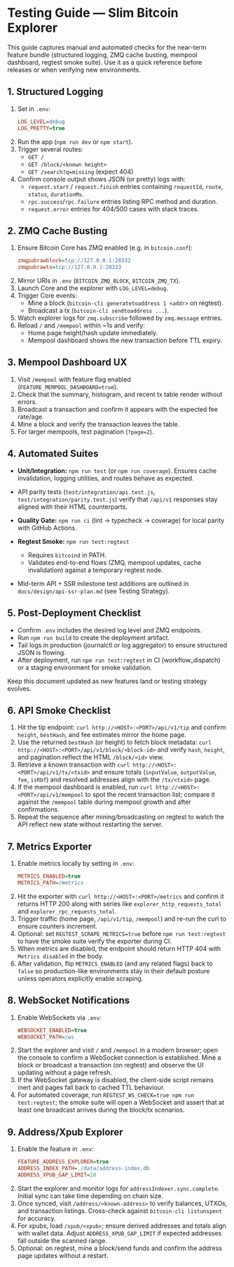 # Testing Guide — Slim Bitcoin Explorer

This guide captures manual and automated checks for the near-term feature bundle (structured logging, ZMQ cache busting, mempool dashboard, regtest smoke suite). Use it as a quick reference before releases or when verifying new environments.

## 1. Structured Logging
1. Set in `.env`:
   ```ini
   LOG_LEVEL=debug
   LOG_PRETTY=true
   ```
2. Run the app (`npm run dev` or `npm start`).
3. Trigger several routes:
   - `GET /`
   - `GET /block/<known height>`
   - `GET /search?q=missing` (expect 404)
4. Confirm console output shows JSON (or pretty) logs with:
   - `request.start` / `request.finish` entries containing `requestId`, `route`, `status`, `durationMs`.
   - `rpc.success`/`rpc.failure` entries listing RPC method and duration.
   - `request.error` entries for 404/500 cases with stack traces.

## 2. ZMQ Cache Busting
1. Ensure Bitcoin Core has ZMQ enabled (e.g. in `bitcoin.conf`):
   ```ini
   zmqpubrawblock=tcp://127.0.0.1:28332
   zmqpubrawtx=tcp://127.0.0.1:28333
   ```
2. Mirror URIs in `.env` (`BITCOIN_ZMQ_BLOCK`, `BITCOIN_ZMQ_TX`).
3. Launch Core and the explorer with `LOG_LEVEL=debug`.
4. Trigger Core events:
   - Mine a block (`bitcoin-cli generatetoaddress 1 <addr>` on regtest).
   - Broadcast a tx (`bitcoin-cli sendtoaddress ...`).
5. Watch explorer logs for `zmq.subscribe` followed by `zmq.message` entries.
6. Reload `/` and `/mempool` within ~1s and verify:
   - Home page height/hash update immediately.
   - Mempool dashboard shows the new transaction before TTL expiry.

## 3. Mempool Dashboard UX
1. Visit `/mempool` with feature flag enabled (`FEATURE_MEMPOOL_DASHBOARD=true`).
2. Check that the summary, histogram, and recent tx table render without errors.
3. Broadcast a transaction and confirm it appears with the expected fee rate/age.
4. Mine a block and verify the transaction leaves the table.
5. For larger mempools, test pagination (`?page=2`).

## 4. Automated Suites
- **Unit/Integration:** `npm run test` (or `npm run coverage`). Ensures cache invalidation, logging utilities, and routes behave as expected.
- API parity tests (`test/integration/api.test.js`, `test/integration/parity.test.js`) verify that `/api/v1` responses stay aligned with their HTML counterparts.
- **Quality Gate:** `npm run ci` (lint → typecheck → coverage) for local parity with GitHub Actions.
- **Regtest Smoke:** `npm run test:regtest`
  - Requires `bitcoind` in PATH.
  - Validates end-to-end flows (ZMQ, mempool updates, cache invalidation) against a temporary regtest node.

- Mid-term API + SSR milestone test additions are outlined in `docs/design/api-ssr-plan.md` (see Testing Strategy).

## 5. Post-Deployment Checklist
- Confirm `.env` includes the desired log level and ZMQ endpoints.
- Run `npm run build` to create the deployment artifact.
- Tail logs in production (journalctl or log aggregator) to ensure structured JSON is flowing.
- After deployment, run `npm run test:regtest` in CI (workflow_dispatch) or a staging environment for smoke validation.

Keep this document updated as new features land or testing strategy evolves.

## 6. API Smoke Checklist
1. Hit the tip endpoint: `curl http://<HOST>:<PORT>/api/v1/tip` and confirm `height`, `bestHash`, and fee estimates mirror the home page.
2. Use the returned `bestHash` (or height) to fetch block metadata: `curl http://<HOST>:<PORT>/api/v1/block/<block-id>` and verify `hash`, `height`, and pagination reflect the HTML `/block/<id>` view.
3. Retrieve a known transaction with `curl http://<HOST>:<PORT>/api/v1/tx/<txid>` and ensure totals (`inputValue`, `outputValue`, `fee`, `isRbf`) and resolved addresses align with the `/tx/<txid>` page.
4. If the mempool dashboard is enabled, run `curl http://<HOST>:<PORT>/api/v1/mempool` to spot the recent transaction list; compare it against the `/mempool` table during mempool growth and after confirmations.
5. Repeat the sequence after mining/broadcasting on regtest to watch the API reflect new state without restarting the server.

## 7. Metrics Exporter
1. Enable metrics locally by setting in `.env`:
   ```ini
   METRICS_ENABLED=true
   METRICS_PATH=/metrics
   ```
2. Hit the exporter with `curl http://<HOST>:<PORT>/metrics` and confirm it returns HTTP 200 along with series like `explorer_http_requests_total` and `explorer_rpc_requests_total`.
3. Trigger traffic (home page, `/api/v1/tip`, `/mempool`) and re-run the curl to ensure counters increment.
4. Optional: set `REGTEST_SCRAPE_METRICS=true` before `npm run test:regtest` to have the smoke suite verify the exporter during CI.
5. When metrics are disabled, the endpoint should return HTTP 404 with `Metrics disabled` in the body.
6. After validation, flip `METRICS_ENABLED` (and any related flags) back to `false` so production-like environments stay in their default posture unless operators explicitly enable scraping.

## 8. WebSocket Notifications
1. Enable WebSockets via `.env`:
   ```ini
   WEBSOCKET_ENABLED=true
   WEBSOCKET_PATH=/ws
   ```
2. Start the explorer and visit `/` and `/mempool` in a modern browser; open the console to confirm a WebSocket connection is established. Mine a block or broadcast a transaction (on regtest) and observe the UI updating without a page refresh.
3. If the WebSocket gateway is disabled, the client-side script remains inert and pages fall back to cached TTL behaviour.
4. For automated coverage, run `REGTEST_WS_CHECK=true npm run test:regtest`; the smoke suite will open a WebSocket and assert that at least one broadcast arrives during the block/tx scenarios.

## 9. Address/Xpub Explorer
1. Enable the feature in `.env`:
   ```ini
   FEATURE_ADDRESS_EXPLORER=true
   ADDRESS_INDEX_PATH=./data/address-index.db
   ADDRESS_XPUB_GAP_LIMIT=20
   ```
2. Start the explorer and monitor logs for `addressIndexer.sync.complete`. Initial sync can take time depending on chain size.
3. Once synced, visit `/address/<known-address>` to verify balances, UTXOs, and transaction listings. Cross-check against `bitcoin-cli listunspent` for accuracy.
4. For xpubs, load `/xpub/<xpub>`; ensure derived addresses and totals align with wallet data. Adjust `ADDRESS_XPUB_GAP_LIMIT` if expected addresses fall outside the scanned range.
5. Optional: on regtest, mine a block/send funds and confirm the address page updates without a restart.
